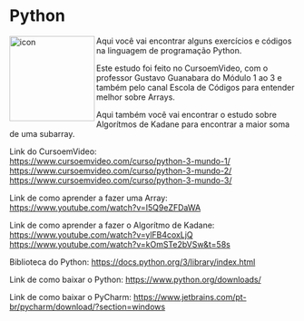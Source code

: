 # Python


<img src="https://techstack-generator.vercel.app/python-icon.svg" alt="icon" align="left" width="150" />

Aqui você vai encontrar alguns exercícios e códigos na linguagem de programação Python.

Este estudo foi feito no CursoemVideo, com o professor Gustavo Guanabara do Módulo 1 ao 3 e também pelo canal Escola de Códigos para entender melhor sobre Arrays.

Aqui também você vai encontrar o estudo sobre Algorítmos de Kadane para encontrar a maior soma de uma subarray.

Link do CursoemVideo: <br>
https://www.cursoemvideo.com/curso/python-3-mundo-1/ <br>
https://www.cursoemvideo.com/curso/python-3-mundo-2/ <br>
https://www.cursoemvideo.com/curso/python-3-mundo-3/

Link de como aprender a fazer uma Array: https://www.youtube.com/watch?v=I5Q9eZFDaWA

Link de como aprender a fazer o Algorítmo de Kadane: <br>
https://www.youtube.com/watch?v=ylFB4coxLjQ <br>
https://www.youtube.com/watch?v=kOmSTe2bVSw&t=58s

Biblioteca do Python: https://docs.python.org/3/library/index.html

Link de como baixar o Python: https://www.python.org/downloads/

Link de como baixar o PyCharm: https://www.jetbrains.com/pt-br/pycharm/download/?section=windows

 

 
